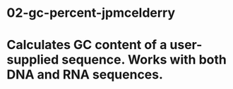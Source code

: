 # 02-gc-percent-jpmcelderry

# Calculates GC content of a user-supplied sequence. Works with both DNA and RNA sequences.
